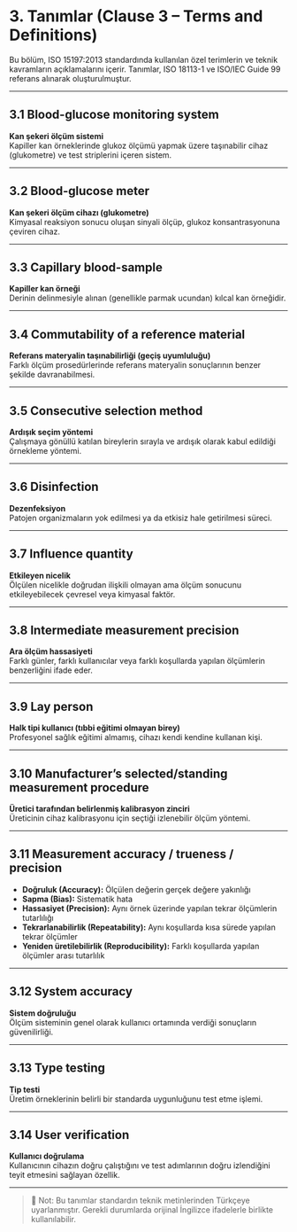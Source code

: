 # 3. Tanımlar (Clause 3 – Terms and Definitions)

Bu bölüm, ISO 15197:2013 standardında kullanılan özel terimlerin ve teknik kavramların açıklamalarını içerir. Tanımlar, ISO 18113-1 ve ISO/IEC Guide 99 referans alınarak oluşturulmuştur.

---

## 3.1 Blood-glucose monitoring system  
**Kan şekeri ölçüm sistemi**  
Kapiller kan örneklerinde glukoz ölçümü yapmak üzere taşınabilir cihaz (glukometre) ve test striplerini içeren sistem.

---

## 3.2 Blood-glucose meter  
**Kan şekeri ölçüm cihazı (glukometre)**  
Kimyasal reaksiyon sonucu oluşan sinyali ölçüp, glukoz konsantrasyonuna çeviren cihaz.

---

## 3.3 Capillary blood-sample  
**Kapiller kan örneği**  
Derinin delinmesiyle alınan (genellikle parmak ucundan) kılcal kan örneğidir.

---

## 3.4 Commutability of a reference material  
**Referans materyalin taşınabilirliği (geçiş uyumluluğu)**  
Farklı ölçüm prosedürlerinde referans materyalin sonuçlarının benzer şekilde davranabilmesi.

---

## 3.5 Consecutive selection method  
**Ardışık seçim yöntemi**  
Çalışmaya gönüllü katılan bireylerin sırayla ve ardışık olarak kabul edildiği örnekleme yöntemi.

---

## 3.6 Disinfection  
**Dezenfeksiyon**  
Patojen organizmaların yok edilmesi ya da etkisiz hale getirilmesi süreci.

---

## 3.7 Influence quantity  
**Etkileyen nicelik**  
Ölçülen nicelikle doğrudan ilişkili olmayan ama ölçüm sonucunu etkileyebilecek çevresel veya kimyasal faktör.

---

## 3.8 Intermediate measurement precision  
**Ara ölçüm hassasiyeti**  
Farklı günler, farklı kullanıcılar veya farklı koşullarda yapılan ölçümlerin benzerliğini ifade eder.

---

## 3.9 Lay person  
**Halk tipi kullanıcı (tıbbi eğitimi olmayan birey)**  
Profesyonel sağlık eğitimi almamış, cihazı kendi kendine kullanan kişi.

---

## 3.10 Manufacturer’s selected/standing measurement procedure  
**Üretici tarafından belirlenmiş kalibrasyon zinciri**  
Üreticinin cihaz kalibrasyonu için seçtiği izlenebilir ölçüm yöntemi.

---

## 3.11 Measurement accuracy / trueness / precision  
- **Doğruluk (Accuracy):** Ölçülen değerin gerçek değere yakınlığı  
- **Sapma (Bias):** Sistematik hata  
- **Hassasiyet (Precision):** Aynı örnek üzerinde yapılan tekrar ölçümlerin tutarlılığı  
- **Tekrarlanabilirlik (Repeatability):** Aynı koşullarda kısa sürede yapılan tekrar ölçümler  
- **Yeniden üretilebilirlik (Reproducibility):** Farklı koşullarda yapılan ölçümler arası tutarlılık

---

## 3.12 System accuracy  
**Sistem doğruluğu**  
Ölçüm sisteminin genel olarak kullanıcı ortamında verdiği sonuçların güvenilirliği.

---

## 3.13 Type testing  
**Tip testi**  
Üretim örneklerinin belirli bir standarda uygunluğunu test etme işlemi.

---

## 3.14 User verification  
**Kullanıcı doğrulama**  
Kullanıcının cihazın doğru çalıştığını ve test adımlarının doğru izlendiğini teyit etmesini sağlayan özellik.

---

> 📌 Not: Bu tanımlar standardın teknik metinlerinden Türkçeye uyarlanmıştır. Gerekli durumlarda orijinal İngilizce ifadelerle birlikte kullanılabilir.
